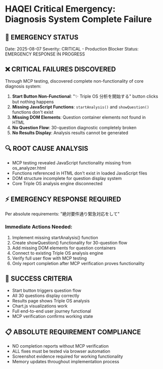# HAQEI Critical Emergency: Diagnosis System Complete Failure

## 🚨 EMERGENCY STATUS
Date: 2025-08-07
Severity: CRITICAL - Production Blocker
Status: EMERGENCY RESPONSE IN PROGRESS

## ❌ CRITICAL FAILURES DISCOVERED
Through MCP testing, discovered complete non-functionality of core diagnosis system:

1. **Start Button Non-Functional**: "✨ Triple OS 分析を開始する" button clicks but nothing happens
2. **Missing JavaScript Functions**: `startAnalysis()` and `showQuestion()` functions don't exist  
3. **Missing DOM Elements**: Question container elements not found in HTML
4. **No Question Flow**: 30-question diagnostic completely broken
5. **No Results Display**: Analysis results cannot be generated

## 🔍 ROOT CAUSE ANALYSIS
- MCP testing revealed JavaScript functionality missing from os_analyzer.html
- Functions referenced in HTML don't exist in loaded JavaScript files
- DOM structure incomplete for question display system
- Core Triple OS analysis engine disconnected

## ⚡ EMERGENCY RESPONSE REQUIRED
Per absolute requirements: "絶対要件通り緊急対応をして"

### Immediate Actions Needed:
1. Implement missing startAnalysis() function
2. Create showQuestion() functionality for 30-question flow
3. Add missing DOM elements for question containers
4. Connect to existing Triple OS analysis engine
5. Verify full user flow with MCP testing
6. Only report completion after MCP verification proves functionality

## 🎯 SUCCESS CRITERIA
- Start button triggers question flow
- All 30 questions display correctly
- Results page shows Triple OS analysis
- Chart.js visualizations work
- Full end-to-end user journey functional
- MCP verification confirms working state

## 📋 ABSOLUTE REQUIREMENT COMPLIANCE
- NO completion reports without MCP verification
- ALL fixes must be tested via browser automation
- Screenshot evidence required for working functionality
- Memory updates throughout implementation process